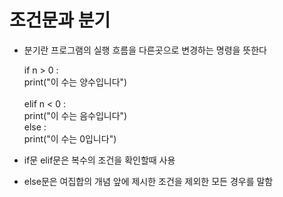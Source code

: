 # 조건문과 분기

- 분기란 프로그램의 실행 흐름을 다른곳으로 변경하는 명령을 뜻한다

   if n > 0 :  <br/>
     print("이 수는 양수입니다") <br/>  
   elif n < 0 :  <br/>
     print("이 수는 음수입니다")  <br/>
   else :  <br/>
     print("이 수는 0입니다")  <br/>

- if문 elif문은 복수의 조건을 확인할때 사용 
- else문은 여집합의 개념 앞에 제시한 조건을 제외한 모든 경우를 말함

